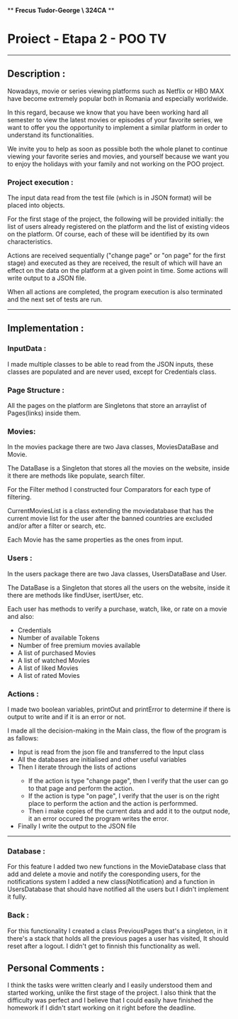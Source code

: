 ** **Frecus Tudor-George \\ 324CA** **

# Proiect - Etapa 2 - POO TV
***
## Description :
Nowadays, movie or series viewing platforms such as Netflix or HBO MAX have become extremely popular both in Romania and especially worldwide.

In this regard, because we know that you have been working hard all semester to view the latest movies or episodes of your favorite series, we want to offer you the opportunity to implement a similar platform in order to understand its functionalities.

We invite you to help as soon as possible both the whole planet to continue viewing your favorite series and movies, and yourself because we want you to enjoy the holidays with your family and not working on the POO project.

### Project execution :
The input data read from the test file (which is in JSON format) will be placed into objects.

For the first stage of the project, the following will be provided initially: the list of users already registered on the platform and the list of existing videos on the platform. Of course, each of these will be identified by its own characteristics.

Actions are received sequentially ("change page" or "on page" for the first stage) and executed as they are received, the result of which will have an effect on the data on the platform at a given point in time. 
Some actions will write output to a JSON file.

When all actions are completed, the program execution is also terminated and the next set of tests are run.
***
## Implementation :

### InputData :
I made multiple classes to be able to read from the JSON inputs, these classes are populated and 
are never used, except for Credentials class.

### Page Structure :
All the pages on the platform are Singletons that store an arraylist of Pages(links) inside them.

### Movies:
In the movies package there are two Java classes, MoviesDataBase and Movie.

The DataBase is a Singleton that stores all the movies on the website, inside it there are methods like populate, search filter.

For the Filter method I constructed four Comparators for each type of filtering.

CurrentMoviesList is a class extending the moviedatabase that has the current movie list for the user after the banned countries are excluded and/or after a filter or search, etc.

Each Movie has the same properties as the ones from input.


### Users :
In the users package there are two Java classes, UsersDataBase and User.

The DataBase is a Singleton that stores all the users on the website, inside it there are methods like findUser, isertUser, etc.

Each user has methods to verify a purchase, watch, like, or rate on a movie and also:
<ul>
    <li>Credentials</li>
    <li>Number of available Tokens</li>
    <li>Number of free premium movies available</li>
    <li>A list of purchased Movies</li>
    <li>A list of watched Movies</li>
    <li>A list of liked Movies</li>
    <li>A list of rated Movies</li>
</ul>

### Actions :
I made two boolean variables, printOut and printError to determine if there is output to write and if it is an error or not.

I made all the decision-making in the Main class, the flow of the program is as fallows:
<ul>
    <li>Input is read from the json file and transferred to the Input class</li>
    <li>All the databases are initialised and other useful variables</li>
    <li>Then I iterate through the lists of actions</li>
    <ul>
        <li>If the action is type "change page", then I verify that the user can go to that page and perform the action.</li>
        <li>If the action is type "on page", I verify that the user is on the right place to perform the action and the action is performmed.</li>
        <li>Then i make copies of the current data and add it to the output node, it an error occured the program writes the error.</li>
    </ul>
<li>Finally I write the output to the JSON file</li>
</ul>

****

### Database :
For this feature I added two new functions in the MovieDatabase class that add and delete a movie and notify the coresponding users, for the notifications system I added a new class(Notification) and a function in UsersDatabase that should have notified all the users but I didn't implement it fully.

### Back :
For this functionality I created a class PreviousPages that's a singleton, in it there's a stack that holds all the previous pages a user has visited, It should reset after a logout. I didn't get to finnish this functionality as well.

## Personal Comments :
I think the tasks were written clearly and I easily understood them and started working, unlike the first stage of the project. I also think that the difficulty was perfect and I believe that I could easily have finished the homework if I didn't start working on it right before the deadline.